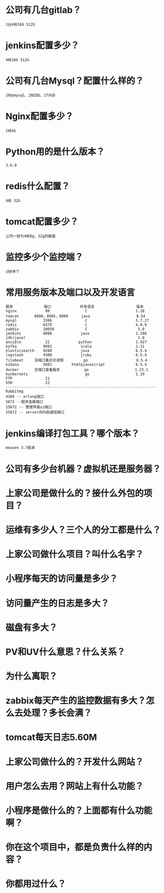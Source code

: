 # 公司有几台gitlab？

```
1台4核16G 512G
```

# jenkins配置多少？

```
4核16G 512G
```

# 公司有几台Mysql？配置什么样的？

```
10台mysql、2核四G、1T内存
```

# Nginx配置多少？

```
2核4G
```

# Python用的是什么版本？

```
3.6.8
```

# redis什么配置？

```
4核 32G
```

# tomcat配置多少？

```
公司一般为4核8g，32g的磁盘
```

# 监控多少个监控端？

```
100多个
```

# 常用服务版本及端口以及开发语言

```shell
服务              端口             开发语言                   版本
nginx             80                C                      1.18
tomcat       8080，8005，8009      java                     8.54
mysql            3306               C                      5.7.27
redis            6379               C                      4.0.9
zabbix           10050              C                       5.0
jenkins          8080             java                     2.346
jdk(java)                                                   1.8
ansible           22             python                    2.927
kafka            9092             scala                    2.11
elasticsearch    9200             java                     6.5.4
logstash         9300             jruby                    6.5.4
filebeat     没端口看日志进程         go                      6.5.4
kibana           5601         html&javascript              6.5.4
docker       无端口查看服务           go                     1.23.1
kunbernets                          go                     1.19
FTP               21                                             
SSH               22
--------------------------------------------------------------------
Rabbitmq
4369 -- erlang端口
5672 --程序连接端口
15672 -- 管理界面ui端口
25672 -- server间内部通信端口
```



# jenkins编译打包工具？哪个版本？

```
meaven 3.7版本
```



# 公司有多少台机器？虚拟机还是服务器？

# 上家公司是做什么的？接什么外包的项目？

# 运维有多少人？三个人的分工都是什么？

# 上家公司做什么项目？叫什么名字？

# 小程序每天的访问量是多少？

# 访问量产生的日志是多大？

# 磁盘有多大？

# PV和UV什么意思？什么关系？

# 为什么离职？

# zabbix每天产生的监控数据有多大？怎么去处理？多长会满？

# tomcat每天日志5.60M

# 上家公司做什么的？开发什么网站？

# 用户怎么去用？网站上有什么功能？

# 小程序是做什么的？上面都有什么功能啊？

# 你在这个项目中，都是负责什么样的内容？

# 你都用过什么？
